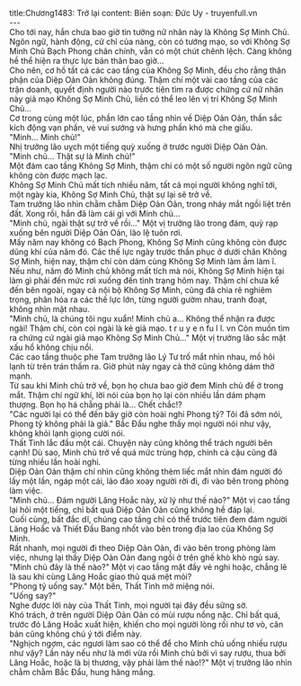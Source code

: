 title:Chương1483: Trở lại
content:
Biên soạn: Đức Uy - truyenfull.vn<br>---<br>Cho tới nay, hắn chưa bao giờ tin tưởng nữ nhân này là Không Sợ Minh Chủ. Ngôn ngữ, hành động, cử chỉ của nàng, còn có tướng mạo, so với Không Sợ Minh Chủ Bạch Phong chân chính, vẫn có một chút chênh lệch. Càng không hề thể hiện ra thực lực bản thân bao giờ...<br>Cho nên, cơ hồ tất cả các cao tầng của Không Sợ Minh, đều cho rằng thân phận của Diệp Oản Oản không đúng. Thậm chí một vài cao tầng của các trận doanh, quyết định người nào trước tiên tìm ra được chứng cứ nữ nhân này giả mạo Không Sợ Minh Chủ, liền có thể leo lên vị trí Không Sợ Minh Chủ…<br>Cơ trong cùng một lúc, phần lớn cao tầng nhìn về Diệp Oản Oản, thần sắc kích động vạn phần, vẻ vui sướng và hưng phấn khó mà che giấu.<br>"Minh... Minh chủ!"<br>Nhị trưởng lão uỵch một tiếng quỳ xuống ở trước người Diệp Oản Oản.<br>"Minh chủ... Thật sự là Minh chủ!"<br>Một đám cao tầng Không Sợ Minh, thậm chí có một số người ngôn ngữ cũng không còn được mạch lạc.<br>Không Sợ Minh Chủ mất tích nhiều năm, tất cả mọi người không nghĩ tới, một ngày kia, Không Sợ Minh Chủ, thật sự lại sẽ trở về.<br>Tam trưởng lão nhìn chằm chằm Diệp Oản Oản, trong nháy mắt ngồi liệt trên đất. Xong rồi, hắn đã làm cái gì với Minh chủ...<br>"Minh chủ, ngài thật sự trở về rồi..." Một vị trưởng lão trong đám, quỳ rạp xuống bên người Diệp Oản Oản, lão lệ tuôn rơi.<br>Mấy năm nay không có Bạch Phong, Không Sợ Minh cũng không còn được dũng khí của năm đó. Các thế lực ngày trước thần phục ở dưới chân Không Sợ Minh, hiện nay, thậm chí còn dám cùng Không Sợ Minh làm ầm làm ĩ.<br>Nếu như, năm đó Minh chủ không mất tích mà nói, Không Sợ Minh hiện tại làm gì phải đến mức rơi xuống đến tình trạng hôm nay. Thậm chí chưa kể đến bên ngoài, ngay cả nội bộ Không Sợ Minh, cũng đã chia rẽ nghiêm trọng, phân hóa ra các thế lực lớn, từng người gườm nhau, tranh đoạt, không nhìn mặt nhau.<br>"Minh chủ, là chúng tôi ngu xuẩn! Minh chủ a... Không thể nhận ra được ngài! Thậm chí, còn coi ngài là kẻ giả mạo. t r u y e n fu l l. vn Còn muốn tìm ra chứng cứ ngài giả mạo Không Sợ Minh Chủ..." Một vị trưởng lão sắc mặt xấu hổ không chịu nổi.<br>Các cao tầng thuộc phe Tam trưởng lão Lý Tư trố mắt nhìn nhau, mồ hôi lạnh từ trên trán thấm ra. Giờ phút này ngay cả thở cũng không dám thở mạnh.<br>Từ sau khi Minh chủ trở về, bọn họ chưa bao giờ đem Minh chủ để ở trong mắt. Thậm chí ngữ khí, lời nói của bọn họ lại còn nhiều lần dám phạm thượng. Bọn họ há chẳng phải là... Chết chắc!?<br>"Các người lại có thể đến bây giờ còn hoài nghi Phong tỷ? Tôi đã sớm nói, Phong tỷ không phải là giả." Bắc Đẩu nghe thấy mọi người nói như vậy, không khỏi lạnh giọng cười nói.<br>Thất Tinh lắc đầu một cái. Chuyện này cũng không thể trách người bên cạnh! Dù sao, Minh chủ trở về quá mức trùng hợp, chính cả cậu cũng đã từng nhiều lần hoài nghi.<br>Diệp Oản Oản thậm chí nhìn cũng không thèm liếc mắt nhìn đám người đó lấy một lần, ngáp một cái, lảo đảo xoay người rời đi, đi vào bên trong phòng làm việc.<br>"Minh chủ... Đám người Lăng Hoắc này, xử lý như thế nào?" Một vị cao tầng lại hỏi một tiếng, chỉ bất quá Diệp Oản Oản cũng không hề đáp lại.<br>Cuối cùng, bất đắc dĩ, chúng cao tầng chỉ có thể trước tiên đem đám người Lăng Hoắc và Thiết Đầu Bang nhốt vào bên trong địa lao của Không Sợ Minh.<br>Rất nhanh, mọi người đi theo Diệp Oản Oản, đi vào bên trong phòng làm việc, nhưng lại thấy Diệp Oản Oản đang ngồi ở trên ghế khò khò ngủ say.<br>"Minh chủ đây là thế nào?" Một vị cao tầng mặt đầy vẻ nghi hoặc, chẳng lẽ là sau khi cùng Lăng Hoắc giao thủ quá mệt mỏi?<br>"Phong tỷ uống say." Một bên, Thất Tinh mở miệng nói.<br>"Uống say?"<br>Nghe được lời này của Thất Tinh, mọi người tại đây đều sững sờ.<br>Khó trách, ở trên người Diệp Oản Oản có mùi rượu nồng nặc. Chỉ bất quá, trước đó Lăng Hoắc xuất hiện, khiến cho mọi người lòng rối như tơ vò, căn bản cũng không chú ý tới điểm này.<br>"Nghịch ngợm, các ngươi làm sao có thể để cho Minh chủ uống nhiều rượu như vậy? Lần này nếu như là mới vừa rồi Minh chủ bởi vì say rượu, thua bởi Lăng Hoắc, hoặc là bị thương, vậy phải làm thế nào!?" Một vị trưởng lão nhìn chằm chằm Bắc Đẩu, hung hăng mắng.
